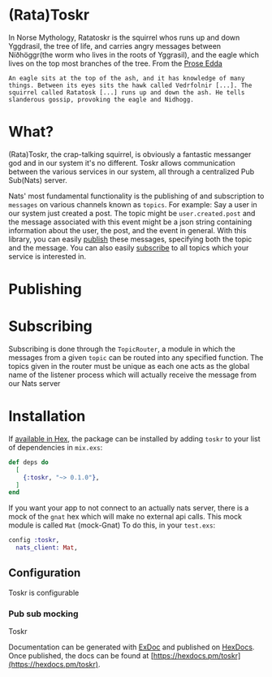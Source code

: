 # (Rata)Toskr

In Norse Mythology, Ratatoskr is the squirrel whos runs up and down Yggdrasil, the tree of life, and carries angry messages between Níðhöggr(the worm who lives in the roots of Yggrasil), and the eagle which lives on the top most branches of the tree. 
From the [Prose Edda](http://www.gutenberg.org/files/18947/18947-h/18947-h.htm)
```
An eagle sits at the top of the ash, and it has knowledge of many things. Between its eyes sits the hawk called Vedrfolnir [...]. The squirrel called Ratatosk [...] runs up and down the ash. He tells slanderous gossip, provoking the eagle and Nidhogg.
```

# What?
(Rata)Toskr, the crap-talking squirrel, is obviously a fantastic messanger god and in our system it's no different. Toskr allows communication between the various services in our system, all through a centralized Pub Sub(Nats) server.

Nats' most fundamental functionality is the publishing of and subscription to `messages` on various channels known as `topics`.
For example: Say a user in our system just created a post. The topic might be `user.created.post` and the message associated with this event might be a json string containing information about the user, the post, and the event in general.
With this library, you can easily [publish](#publishing) these messages, specifying both the topic and the message.
You can also easily [subscribe](#subscribing) to all topics which your service is interested in. 

# Publishing

# Subscribing
Subscribing is done through the `TopicRouter`, a module in which the messages from a given `topic` can be routed into any specified function.
The topics given in the router must be unique as each one acts as the global name of the listener process which will actually receive the message from our Nats server

# Installation

If [available in Hex](https://hex.pm/docs/publish), the package can be installed
by adding `toskr` to your list of dependencies in `mix.exs`:

```elixir
def deps do
  [
    {:toskr, "~> 0.1.0"},
  ]
end
```

If you want your app to not connect to an actually nats server, there is a mock of the `gnat` hex which will make no external api calls. This mock module is called `Mat` (mock-Gnat) To do this, in your `test.exs`:

```elixir
config :toskr,
  nats_client: Mat,
```

## Configuration 
Toskr is configurable 

### Pub sub mocking
  Toskr 

Documentation can be generated with [ExDoc](https://github.com/elixir-lang/ex_doc)
and published on [HexDocs](https://hexdocs.pm). Once published, the docs can
be found at [https://hexdocs.pm/toskr](https://hexdocs.pm/toskr).

